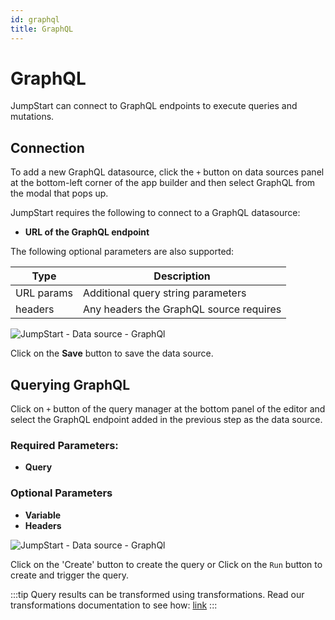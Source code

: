 ```yaml
---
id: graphql
title: GraphQL
---
```


# GraphQL

JumpStart can connect to GraphQL endpoints to execute queries and mutations.

## Connection

To add a new GraphQL datasource, click the `+` button on  data sources panel at the bottom-left corner of the app builder and then select GraphQL from the modal that pops up.

JumpStart requires the following to connect to a GraphQL datasource:

- **URL of the GraphQL endpoint**

The following optional parameters are also supported:

   | Type         | Description |
   | -----------  | ----------- |
   | URL params   | Additional query string parameters|
   | headers      | Any headers the GraphQL source requires|

<div style={{textAlign: 'center'}}>

<img className="screenshot-full" src="/img/datasource-reference/graphql/graphql-ds.png" alt="JumpStart - Data source - GraphQl"/>

</div>

Click on the **Save** button to save the data source.

## Querying GraphQL

Click on `+` button of the query manager at the bottom panel of the editor and select the GraphQL endpoint added in the previous step as the  data source.

### Required Parameters:
- **Query**

### Optional Parameters
- **Variable**
- **Headers**

<div style={{textAlign: 'center'}}>

<img className="screenshot-full" src="/img/datasource-reference/graphql/headers.png" alt="JumpStart - Data source - GraphQl"/>

</div>


Click on the 'Create' button to create the query or Click on the `Run` button to create and trigger the query.

:::tip
Query results can be transformed using transformations. Read our transformations documentation to see how: [link](/docs/tutorial/transformations)
:::
